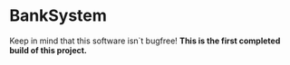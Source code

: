 # BankSystem

Keep in mind that this software isn`t bugfree!
**This is the first completed build of this project.**
